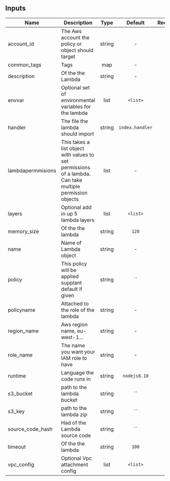 ## Inputs

| Name | Description | Type | Default | Required |
|------|-------------|:----:|:-----:|:-----:|
| account_id | The Aws account the policy or object should target | string | - | yes |
| common_tags | Tags | map | - | yes |
| description | Of the the Lambda | string | - | yes |
| envvar | Optional set of environmental variables for the lambda | list | `<list>` | no |
| handler | The file the lambda should import | string | `index.handler` | no |
| lambdapermmisions | This takes a list object with values to set permissions of a lambda. Can take multiple permission objects | list | - | yes |
| layers | Optional add in up 5 lambda layers | list | `<list>` | no |
| memory_size | Of the the lambda | string | `128` | no |
| name | Name of Lambda object | string | - | yes |
| policy | This policy will be applied supplant default if given | string | `` | no |
| policyname | Attached to the role of the lambda | string | - | yes |
| region_name | Aws region name, eu-west-1... | string | - | yes |
| role_name | The name you want your IAM role to have | string | - | yes |
| runtime | Language the code runs in | string | `nodejs8.10` | no |
| s3_bucket | path to the lambda bucket | string | `` | no |
| s3_key | path to the lambda zip | string | `` | no |
| source_code_hash | Had of the Lambda source code | string | `` | no |
| timeout | Of the the lambda | string | `100` | no |
| vpc_config | Optional Vpc attachment config | list | `<list>` | no |
